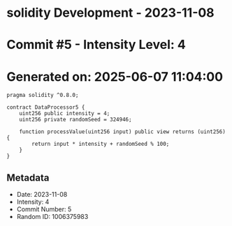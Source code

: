 ﻿# solidity Development - 2023-11-08
# Commit #5 - Intensity Level: 4
# Generated on: 2025-06-07 11:04:00
```solidity
pragma solidity ^0.8.0;

contract DataProcessor5 {
    uint256 public intensity = 4;
    uint256 private randomSeed = 324946;

    function processValue(uint256 input) public view returns (uint256) {
        return input * intensity + randomSeed % 100;
    }
}
```
## Metadata
- Date: 2023-11-08
- Intensity: 4
- Commit Number: 5
- Random ID: 1006375983
